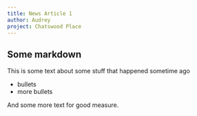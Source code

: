```yaml
---
title: News Article 1
author: Audrey
project: Chatswood Place
---
```


## Some markdown

This is some text about some stuff that happened sometime ago

* bullets
* more bullets

And some more text for good measure.